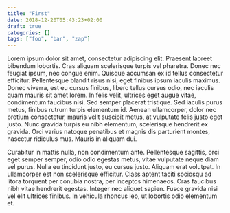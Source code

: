 ```yaml
---
title: "First"
date: 2018-12-20T05:43:23+02:00
draft: true
categories: []
tags: ["foo", "bar", "zap"]
---
```


Lorem ipsum dolor sit amet, consectetur adipiscing elit. Praesent laoreet bibendum lobortis. Cras aliquam scelerisque turpis vel pharetra. Donec nec feugiat ipsum, nec congue enim. Quisque accumsan ex id tellus consectetur efficitur. Pellentesque blandit risus nisi, eget finibus ipsum iaculis maximus. Donec viverra, est eu cursus finibus, libero tellus cursus odio, nec iaculis quam mauris sit amet lorem. In felis velit, ultrices eget augue vitae, condimentum faucibus nisi. Sed semper placerat tristique. Sed iaculis purus metus, finibus rutrum turpis elementum id. Aenean ullamcorper, dolor nec pretium consectetur, mauris velit suscipit metus, at vulputate felis justo eget justo. Nunc gravida turpis eu nibh elementum, scelerisque hendrerit ex gravida. Orci varius natoque penatibus et magnis dis parturient montes, nascetur ridiculus mus. Mauris in aliquam dui.

Curabitur in mattis nulla, non condimentum ante. Pellentesque sagittis, orci eget semper semper, odio odio egestas metus, vitae vulputate neque diam vel purus. Nulla eu tincidunt justo, eu cursus justo. Aliquam erat volutpat. In ullamcorper est non scelerisque efficitur. Class aptent taciti sociosqu ad litora torquent per conubia nostra, per inceptos himenaeos. Cras faucibus nibh vitae hendrerit egestas. Integer nec aliquet sapien. Fusce gravida nisi vel elit ultrices finibus. In vehicula rhoncus leo, ut lobortis odio elementum et.
